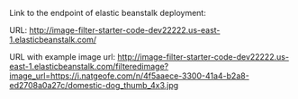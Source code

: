 

Link to the endpoint of elastic beanstalk deployment:

URL: http://image-filter-starter-code-dev22222.us-east-1.elasticbeanstalk.com/

URL with example image url: http://image-filter-starter-code-dev22222.us-east-1.elasticbeanstalk.com/filteredimage?image_url=https://i.natgeofe.com/n/4f5aaece-3300-41a4-b2a8-ed2708a0a27c/domestic-dog_thumb_4x3.jpg